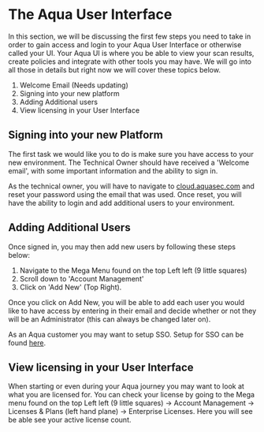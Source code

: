 # The Aqua User Interface

In this section, we will be discussing the first few steps you need to take in order to gain access and login to your Aqua User Interface or otherwise called your UI. Your Aqua UI is where you be able to view your scan results, create policies and integrate with other tools you may have. We will go into all those in details but right now we will cover these topics below.

1. Welcome Email (Needs updating)
1. Signing into your new platform
1. Adding Additional users
1. View licensing in your User Interface

## Signing into your new Platform

The first task we would like you to do is make sure you have access to your new environment. The Technical Owner should have received a 'Welcome email', with some important information and the ability to sign in.

As the technical owner, you will have to navigate to [cloud.aquasec.com](cloud.aquasec.com) and reset your password using the email that was used. Once reset, you will have the ability to login and add additional users to your environment.

## Adding Additional Users

Once signed in, you may then add new users by following these steps below:

 1. Navigate to the Mega Menu found on the top Left left (9 little squares)
 1. Scroll down to 'Account Management'
 1. Click on 'Add New' (Top Right).

Once you click on Add New, you will be able to add each user you would like to have access by entering in their email and decide whether or not they will be an Administrator (this can always be changed later on).

As an Aqua customer you may want to setup SSO. Setup for SSO can be found [here](https://support.aquasec.com/support/solutions/articles/16000111637-saml-setup-instructions).

## View licensing in your User Interface

When starting or even during your Aqua journey you may want to look at what you are licensed for. You can check your license by going to the Mega menu found on the top Left left (9 little squares) -> Account Management -> Licenses & Plans (left hand plane) -> Enterprise Licenses. Here you will see be able see your active license count.

